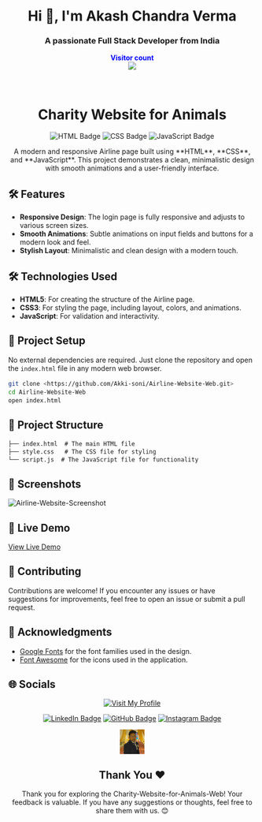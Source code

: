<h1 align="center">Hi 👋, I'm Akash Chandra Verma</h1>
<h3 align="center">A passionate Full Stack Developer from India</h3>
<p align="center">
  <b style="color: blue;  ">Visitor count</b>
  <br>
  <a style="" href="https://github.com/Akki-soni">
  <img src="https://komarev.com/ghpvc/?username=akki-soni&label=Profile%20views&color=0e75b6&style=flat" />
  </a>
</p>
<p align="center"> <a href="https://twitter.com/" target="blank"><img src="https://img.shields.io/twitter/follow/?logo=twitter&style=for-the-badge" alt="" /></a> </p>

<h1 align="center">Charity Website for Animals</h1>

<p align="center">
  <img src="https://img.shields.io/badge/HTML-E34F26?style=for-the-badge&logo=html5&logoColor=white" alt="HTML Badge">
  <img src="https://img.shields.io/badge/CSS-1572B6?style=for-the-badge&logo=css3&logoColor=white" alt="CSS Badge">
  <img src="https://img.shields.io/badge/JavaScript-F7DF1E?style=for-the-badge&logo=javascript&logoColor=black" alt="JavaScript Badge">
</p>

<p align="center">
  A modern and responsive Airline page built using **HTML**, **CSS**, and **JavaScript**. This project demonstrates a clean, minimalistic design with smooth animations and a user-friendly interface.
</p>

## 🛠️ Features

- **Responsive Design**: The login page is fully responsive and adjusts to various screen sizes.
- **Smooth Animations**: Subtle animations on input fields and buttons for a modern look and feel.
- **Stylish Layout**: Minimalistic and clean design with a modern touch.

## 🛠️ Technologies Used

- **HTML5**: For creating the structure of the Airline page.
- **CSS3**: For styling the page, including layout, colors, and animations.
- **JavaScript**: For validation and interactivity.

## 🚀 Project Setup

No external dependencies are required. Just clone the repository and open the `index.html` file in any modern web browser.

```bash
git clone <https://github.com/Akki-soni/Airline-Website-Web.git>
cd Airline-Website-Web
open index.html
```

## 🚀 Project Structure

```
├── index.html  # The main HTML file
├── style.css   # The CSS file for styling
└── script.js  # The JavaScript file for functionality
```

## 🌟 Screenshots

![Airline-Website-Screenshot](/Airline_Screenshot.png)

## 🔗 Live Demo

[View Live Demo]()

## 🤝 Contributing

Contributions are welcome! If you encounter any issues or have suggestions for improvements, feel free to open an issue or submit a pull request.

## 🙏 Acknowledgments

- [Google Fonts](https://fonts.google.com/) for the font families used in the design.
- [Font Awesome](https://fontawesome.com/) for the icons used in the application.

## 🌐 Socials

<div align="center">

[![Visit My Profile](https://img.shields.io/badge/Visit%20My%20Profile-%23121011.svg?style=for-the-badge&logo=github&logoColor=white)](https://github.com/Akki-soni)

[![LinkedIn Badge](https://img.shields.io/badge/LinkedIn-%230077B5.svg?logo=linkedin&logoColor=white)](https://www.linkedin.com/in/akashchandraverma/)
[![GitHub Badge](https://img.shields.io/badge/GitHub-%23121011.svg?style=for-the-badge&logo=github&logoColor=white)](https://github.com/Akki-soni)
[![Instagram Badge](https://img.shields.io/badge/Instagram-%23E4405F.svg?style=for-the-badge&logo=instagram&logoColor=white)](https://www.instagram.com/akki_214g/)

<a href="">
  <img src="/logoo.jpeg" alt="Icon" style="vertical-align:middle; width:50px; height:auto;">
</a>

## Thank You &#10084;

Thank you for exploring the Charity-Website-for-Animals-Web! Your feedback is valuable. If you have any suggestions or thoughts, feel free to share them with us. 😊

</div>
